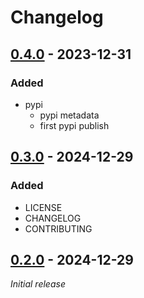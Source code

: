 # Changelog

## [0.4.0] - 2023-12-31

### Added

- pypi
  - pypi metadata
  - first pypi publish


## [0.3.0] - 2024-12-29

### Added

- LICENSE  
- CHANGELOG  
- CONTRIBUTING  


## [0.2.0] - 2024-12-29

_Initial release_

[0.2.0]: https://gitlab.com/alex-carvalho-dockeration/doimbu/-/tags/0.2.0
[0.3.0]: https://gitlab.com/alex-carvalho-dockeration/doimbu/-/tags/0.3.0
[0.4.0]: https://gitlab.com/alex-carvalho-dockeration/doimbu/-/tags/0.4.0